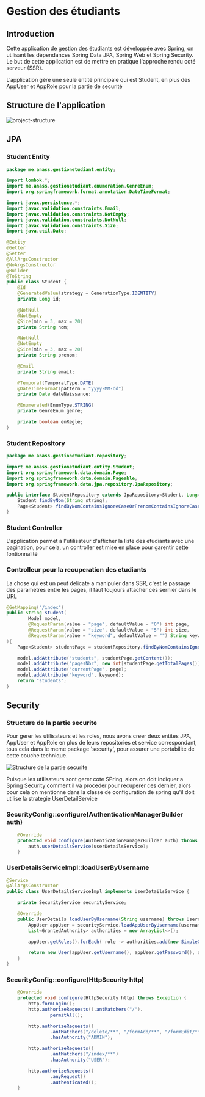 # Gestion des étudiants

## Introduction
Cette application de gestion des étudiants est développée avec Spring, on utilisant les dépendances Spring Data JPA, Spring Web et Spring Security.  
Le but de cette application est de mettre en pratique l'approche rendu coté serveur (SSR).


L’application gère une seule entité principale qui est Student, en  plus des AppUser et AppRole pour la partie de securité
## Structure de l'application
![project-structure](project-structure.png)
## JPA
### Student Entity
```java
package me.anass.gestionetudiant.entity;

import lombok.*;
import me.anass.gestionetudiant.enumeration.GenreEnum;
import org.springframework.format.annotation.DateTimeFormat;

import javax.persistence.*;
import javax.validation.constraints.Email;
import javax.validation.constraints.NotEmpty;
import javax.validation.constraints.NotNull;
import javax.validation.constraints.Size;
import java.util.Date;

@Entity
@Getter
@Setter
@AllArgsConstructor
@NoArgsConstructor
@Builder
@ToString
public class Student {
    @Id
    @GeneratedValue(strategy = GenerationType.IDENTITY)
    private Long id;

    @NotNull
    @NotEmpty
    @Size(min = 3, max = 20)
    private String nom;

    @NotNull
    @NotEmpty
    @Size(min = 3, max = 20)
    private String prenom;

    @Email
    private String email;

    @Temporal(TemporalType.DATE)
    @DateTimeFormat(pattern = "yyyy-MM-dd")
    private Date dateNaissance;

    @Enumerated(EnumType.STRING)
    private GenreEnum genre;

    private boolean enRegle;
}
```

### Student Repository

```java
package me.anass.gestionetudiant.repository;

import me.anass.gestionetudiant.entity.Student;
import org.springframework.data.domain.Page;
import org.springframework.data.domain.Pageable;
import org.springframework.data.jpa.repository.JpaRepository;

public interface StudentRepository extends JpaRepository<Student, Long> {
    Student findByNom(String string);
    Page<Student> findByNomContainsIgnoreCaseOrPrenomContainsIgnoreCaseOrderByIdDesc(String nom, String prenom, Pageable pageable);
}
```

### Student Controller
L'application permet a l'utilisateur d'afficher la liste des etudiants avec une pagination, pour cela, un controller est mise en place pour garentir cette fontionnalité

### Controlleur pour la recuperation des etudiants

La chose qui est un peut delicate a manipuler dans SSR, c'est le passage des parametres entre les pages, il faut toujours attacher ces sernier dans le URL
```java
@GetMapping("/index")
public String student(
        Model model,
        @RequestParam(value = "page", defaultValue = "0") int page,
        @RequestParam(value = "size", defaultValue = "5") int size,
        @RequestParam(value = "keyword", defaultValue = "") String keyword
){
    Page<Student> studentPage = studentRepository.findByNomContainsIgnoreCaseOrPrenomContainsIgnoreCaseOrderByIdDesc(keyword, keyword,PageRequest.of(page, size));

    model.addAttribute("students", studentPage.getContent());
    model.addAttribute("pagesNbr", new int[studentPage.getTotalPages()]);
    model.addAttribute("currentPage", page);
    model.addAttribute("keyword", keyword);
    return "students";
}
```

## Security
### Structure de la partie securite

Pour gerer les utilisateurs et les roles, nous avons creer deux entites JPA, AppUser et AppRole en plus de leurs repositories et service correspondant, tous cela dans le meme package 'security', pour assurer une portabilite de cette couche technique.

![Structure de la partie securite](security-structure.png)

Puisque les utilisateurs sont gerer cote SPring, alors on doit indiquer a Spring Security comment il va proceder pour recuperer ces dernier, alors pour cela on mentionne dans la classe de configuration de spring qu'il doit utilise la strategie UserDetailService

### SecurityConfig::configure(AuthenticationManagerBuilder auth)
```java
    @Override
    protected void configure(AuthenticationManagerBuilder auth) throws Exception {
        auth.userDetailsService(userDetailsService);
    }
```

### UserDetailsServiceImpl::loadUserByUsername
```java
@Service
@AllArgsConstructor
public class UserDetailsServiceImpl implements UserDetailsService {

    private SecurityService securityService;

    @Override
    public UserDetails loadUserByUsername(String username) throws UsernameNotFoundException {
        AppUser appUser = securityService.loadAppUserByUsername(username);
        List<GrantedAuthority> authorities = new ArrayList<>();

        appUser.getRoles().forEach( role -> authorities.add(new SimpleGrantedAuthority(role.getRoleName())));

        return new User(appUser.getUsername(), appUser.getPassword(), authorities);
    }
}
```
### SecurityConfig::configure(HttpSecurity http)
```java
    @Override
    protected void configure(HttpSecurity http) throws Exception {
        http.formLogin();
        http.authorizeRequests().antMatchers("/").
                permitAll();

        http.authorizeRequests()
                .antMatchers("/delete/**", "/formAdd/**", "/formEdit/**", "/addStudent/**")
                .hasAuthority("ADMIN");

        http.authorizeRequests()
                .antMatchers("/index/**")
                .hasAuthority("USER");

        http.authorizeRequests()
                .anyRequest()
                .authenticated();
    }
```
